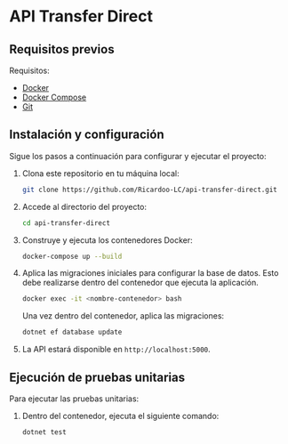 # API Transfer Direct

## Requisitos previos

Requisitos:

- [Docker](https://www.docker.com/)
- [Docker Compose](https://docs.docker.com/compose/)
- [Git](https://git-scm.com/)

## Instalación y configuración

Sigue los pasos a continuación para configurar y ejecutar el proyecto:

1. Clona este repositorio en tu máquina local:

   ```bash
   git clone https://github.com/Ricardoo-LC/api-transfer-direct.git
   ```

2. Accede al directorio del proyecto:

   ```bash
   cd api-transfer-direct
   ```

3. Construye y ejecuta los contenedores Docker:

   ```bash
   docker-compose up --build
   ```

4. Aplica las migraciones iniciales para configurar la base de datos. Esto debe realizarse dentro del contenedor que ejecuta la aplicación. 

   ```bash
   docker exec -it <nombre-contenedor> bash
   ```

   Una vez dentro del contenedor, aplica las migraciones:

   ```bash
   dotnet ef database update
   ```

5. La API estará disponible en `http://localhost:5000`.

## Ejecución de pruebas unitarias

Para ejecutar las pruebas unitarias:

1. Dentro del contenedor, ejecuta el siguiente comando:

   ```bash
   dotnet test
   ```
